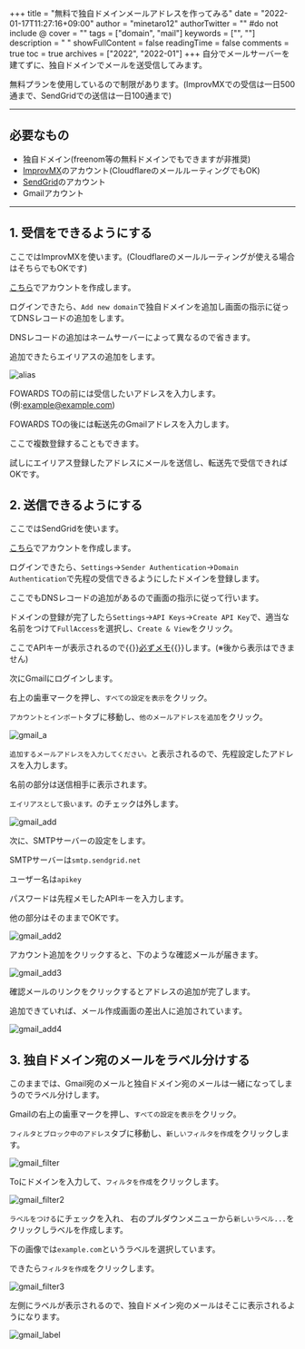+++
title = "無料で独自ドメインメールアドレスを作ってみる"
date = "2022-01-17T11:27:16+09:00"
author = "minetaro12"
authorTwitter = "" #do not include @
cover = ""
tags = ["domain", "mail"]
keywords = ["", ""]
description = " "
showFullContent = false
readingTime = false
comments = true
toc = true
archives = ["2022", "2022-01"]
+++
自分でメールサーバーを建てずに、独自ドメインでメールを送受信してみます。

無料プランを使用しているので制限があります。(ImprovMXでの受信は一日500通まで、SendGridでの送信は一日100通まで)

---

## 必要なもの
* 独自ドメイン(freenom等の無料ドメインでもできますが非推奨)
* [ImprovMX](https://improvmx.com/)のアカウント(CloudflareのメールルーティングでもOK)
* [SendGrid](https://sendgrid.com/)のアカウント
* Gmailアカウント

---

## 1. 受信をできるようにする

ここではImprovMXを使います。(Cloudflareのメールルーティングが使える場合はそちらでもOKです)

[こちら](https://improvmx.com/)でアカウントを作成します。

ログインできたら、`Add new domain`で独自ドメインを追加し画面の指示に従ってDNSレコードの追加をします。


DNSレコードの追加はネームサーバーによって異なるので省きます。

追加できたらエイリアスの追加をします。

![alias](improvmx_alias.jpg)

FOWARDS TOの前には受信したいアドレスを入力します。(例:example@example.com)

FOWARDS TOの後には転送先のGmailアドレスを入力します。

ここで複数登録することもできます。

試しにエイリアス登録したアドレスにメールを送信し、転送先で受信できればOKです。

## 2. 送信できるようにする

ここではSendGridを使います。

[こちら](https://signup.sendgrid.com/)でアカウントを作成します。

ログインできたら、`Settings`→`Sender Authentication`→`Domain Authentication`で先程の受信できるようにしたドメインを登録します。

ここでもDNSレコードの追加があるので画面の指示に従って行います。

ドメインの登録が完了したら`Settings`→`API Keys`→`Create API Key`で、適当な名前をつけて`FullAccess`を選択し、`Create & View`をクリック。

ここでAPIキーが表示されるので{{<rawhtml>}}<u>必ずメモ</u>{{</rawhtml>}}します。(※後から表示はできません)

次にGmailにログインします。

右上の歯車マークを押し、`すべての設定を表示`をクリック。

`アカウントとインポート`タブに移動し、`他のメールアドレスを追加`をクリック。

![gmail_a](gmail_account.jpg)

`追加するメールアドレスを入力してください。`と表示されるので、先程設定したアドレスを入力します。

名前の部分は送信相手に表示されます。

`エイリアスとして扱います。`のチェックは外します。

![gmail_add](gmail_add.jpg)

次に、SMTPサーバーの設定をします。

SMTPサーバーは`smtp.sendgrid.net`

ユーザー名は`apikey`

パスワードは先程メモしたAPIキーを入力します。

他の部分はそのままでOKです。

![gmail_add2](gmail_add2.jpg)

アカウント追加をクリックすると、下のような確認メールが届きます。

![gmail_add3](gmail_add3.jpg)

確認メールのリンクをクリックするとアドレスの追加が完了します。

追加できていれば、メール作成画面の差出人に追加されています。

![gmail_add4](gmail_add4.jpg)

## 3. 独自ドメイン宛のメールをラベル分けする

このままでは、Gmail宛のメールと独自ドメイン宛のメールは一緒になってしまうのでラベル分けします。

Gmailの右上の歯車マークを押し、`すべての設定を表示`をクリック。

`フィルタとブロック中のアドレス`タブに移動し、`新しいフィルタを作成`をクリックします。

![gmail_filter](gmail_filter.jpg)

Toにドメインを入力して、`フィルタを作成`をクリックします。

![gmail_filter2](gmail_filter2.jpg)

`ラベルをつける`にチェックを入れ、 右のプルダウンメニューから`新しいラベル...`をクリックしラベルを作成します。

下の画像では`example.com`というラベルを選択しています。

できたら`フィルタを作成`をクリックします。

![gmail_filter3](gmail_filter3.jpg)

左側にラベルが表示されるので、独自ドメイン宛のメールはそこに表示されるようになります。

![gmail_label](gmail_label.jpg)